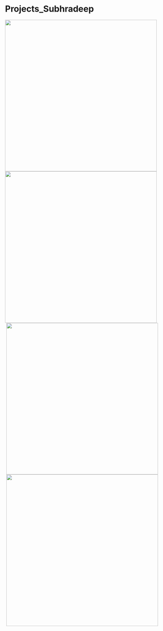 # Projects_Subhradeep

<div align="left">
<img src="https://graph.org/file/65b4aa7137ff09fa7ac29.jpg" width="500" height="500"/>
<img src="https://telegra.ph/file/b8167fdc8ad95d8896433.jpg" width="500" height="500"/>
</div>

<div align="right">
<img src="https://graph.org/file/08acea7cdc5315385244a.jpg" width="500" height="500"/>
<img src="https://graph.org/file/3b8154267ab1869a8f49c.jpg" width="500" height="500"
</div>
